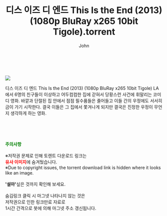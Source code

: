 ﻿---
layout: post
title:  "    디스 이즈 디 엔드 This Is the End (2013) (1080p BluRay x265 10bit Tigole).torrent"
author: John
categories: [ 영화 ]
tags: [  ]
image: https://torrentrj55.com/uploadfile/full/287a7c39f1f518d061dfca03ada3cb09e856cff0.jpg 
description: "    디스 이즈 디 엔드 This Is the End (2013) (1080p BluRay x265 10bit Tigole) torrent 정보 공유"
toc: true
toc_sticky: true
---

<br>
<p><img src="https://torrentrj55.com/uploadfile/full/287a7c39f1f518d061dfca03ada3cb09e856cff0.jpg"/></p>
 디스 이즈 디 엔드 This Is the End (2013) (1080p BluRay x265 10bit Tigole) LA에서 6명의 친구들이 이상하고 어두컴컴한 집에 갇혀서 당황스런 사건에 휘말리는 코미디 영화. 바깥과 단절된 집 안에서 점점 필수품들은 줄어들고 이들 간의 우정에도 서서히 금이 가기 시작한다. 결국 이들은 그 집에서 쫓겨나게 되지만 결국은 진정한 우정이 무언지 생각하게 하는 영화. 
    
<br><br><br>
<p data-ke-size="size16"><b><span style="color: green;">주의사항</span></b><br /><br />※저작권 문제로 인해 토렌트 다운로드 링크는<br /><b><span style="color: red;">유사 이미지</span></b>에 숨겨뒀습니다.<br />※Due to copyright issues, the torrent download link is hidden where it looks like an image.<br /><br /><b>'설마'</b>싶은 것까지 확인해 보세요.<br /><br />숨김링크 클릭 시 마그넷 나타나지 않는 것은<br />저작권으로 인한 링크만료 자료로<br />1시간 간격으로 봇에 의해 마그넷 주소 갱신됩니다.</p>
